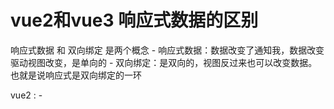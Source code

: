 
# vue2和vue3 响应式数据的区别

  响应式数据 和 双向绑定 是两个概念
    - 响应式数据：数据改变了通知我，数据改变驱动视图改变，是单向的
    - 双向绑定：是双向的，视图反过来也可以改变数据。也就是说响应式是双向绑定的一环

  vue2 :
    -    


  
   